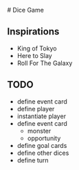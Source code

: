 # Dice Game

## Inspirations

- King of Tokyo
- Here to Slay
- Roll For The Galaxy

## TODO

- define event card
- define player
- instantiate player
- define event card
  - monster
  - opportunity
- define goal cards
- define other dices
- define turn
